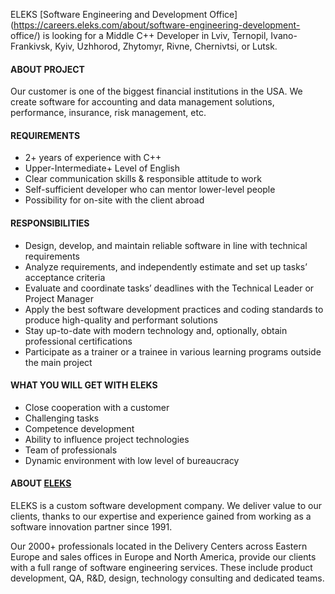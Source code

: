ELEKS [Software Engineering and Development
Office](https://careers.eleks.com/about/software-engineering-development-
office/) is looking for a Middle C++ Developer in Lviv, Ternopil, Ivano-
Frankivsk, Kyiv, Uzhhorod, Zhytomyr, Rivne, Chernivtsi, or Lutsk.  

#### ABOUT PROJECT

Our customer is one of the biggest financial institutions in the USA. We
create software for accounting and data management solutions, performance,
insurance, risk management, etc.  

#### REQUIREMENTS

  * 2+ years of experience with C++
  * Upper-Intermediate+ Level of English
  * Clear communication skills & responsible attitude to work
  * Self-sufficient developer who can mentor lower-level people
  * Possibility for on-site with the client abroad

#### RESPONSIBILITIES

  * Design, develop, and maintain reliable software in line with technical requirements
  * Analyze requirements, and independently estimate and set up tasks’ acceptance criteria
  * Evaluate and coordinate tasks’ deadlines with the Technical Leader or Project Manager
  * Apply the best software development practices and coding standards to produce high-quality and performant solutions
  * Stay up-to-date with modern technology and, optionally, obtain professional certifications
  * Participate as a trainer or a trainee in various learning programs outside the main project

#### WHAT YOU WILL GET WITH ELEKS

  * Close cooperation with a customer
  * Challenging tasks
  * Competence development
  * Ability to influence project technologies
  * Team of professionals
  * Dynamic environment with low level of bureaucracy

#### ABOUT [ELEKS](https://careers.eleks.com/about/)

ELEKS is a custom software development company. We deliver value to our
clients, thanks to our expertise and experience gained from working as a
software innovation partner since 1991.

Our 2000+ professionals located in the Delivery Centers across Eastern Europe
and sales offices in Europe and North America, provide our clients with a full
range of software engineering services. These include product development, QA,
R&D, design, technology consulting and dedicated teams.